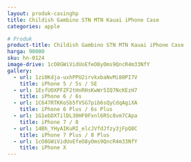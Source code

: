 ```yaml
---
layout: produk-casinghp
title: Childish Gambino STN MTN Kauai iPhone Case
categories: apple

# Produk
product-title: Childish Gambino STN MTN Kauai iPhone Case
harga: 90000
sku: hn-0124
image-drive: 1cO8GWiVidUoEfeO8yOms9QncR4m33NfY
gallery:
  - url: 1zi0Kdja-uxhPPU2irvkxbaNvMi80PI7V
    title: iPhone 5 / 5s / SE
  - url: 1EsfUOXPFZF2tHnRHsKwWr5IQ7NcKEzH7
    title: iPhone 6 / 6s
  - url: 1C647RTKKoSb5fVSG7pib6sQyCdqAgiXA
    title: iPhone 6 Plus / 6s Plus
  - url: 1G1ebDXTilDL30HF0Fxnl6RSc8vm7CApa
    title: iPhone 7 / 8
  - url: 14Bh_YHyAIKuRI_elcJVfdJfzy3jFpQ8C
    title: iPhone 7 Plus / 8 Plus
  - url: 1cO8GWiVidUoEfeO8yOms9QncR4m33NfY
    title: iPhone X
---
```


